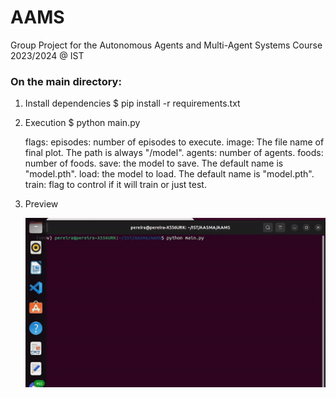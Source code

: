 # AAMS

Group Project for the Autonomous Agents and Multi-Agent Systems Course 2023/2024 @ IST

### On the main directory:

1. Install dependencies
  $ pip install -r requirements.txt

2. Execution
  $ python main.py

    flags:
      episodes: number of episodes to execute.
      image: The file name of final plot. The path is always "/model".
      agents: number of agents.
      foods: number of foods.
      save: the model to save. The default name is "model.pth".
      load: the model to load. The default name is "model.pth".
      train: flag to control if it will train or just test.

3. Preview

   ![Preview of simulation](images/preview.gif) 
